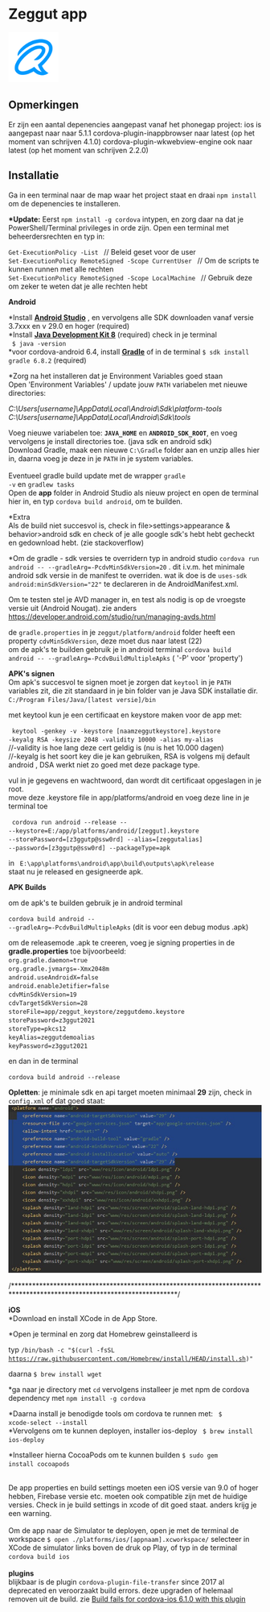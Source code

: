 # Zeggut app

<img src="https://github.com/faridguzman91/zeggut/blob/main/www/icon.png" width ="100px" height="100px">

## Opmerkingen
Er zijn een aantal depenencies aangepast vanaf het phonegap project:
ios is aangepast naar naar 5.1.1
cordova-plugin-inappbrowser naar latest (op het moment van schrijven 4.1.0)
cordova-plugin-wkwebview-engine ook naar latest (op het moment van schrijven 2.2.0)

## Installatie
Ga in een terminal naar de map waar het project staat en draai `npm install` om de depenencies te installeren.

<strong>*Update:</strong> Eerst <code>npm install -g cordova</code> intypen, en zorg daar na dat je PowerShell/Terminal privileges in orde zijn.
Open een terminal met beheerdersrechten en typ in:

<code>Get-ExecutionPolicy -List </code>                                 // Beleid geset voor de user
<br>
<code>Set-ExecutionPolicy RemoteSigned -Scope CurrentUser </code>       // Om de scripts te kunnen runnen met alle rechten
<br>
<code>Set-ExecutionPolicy RemoteSigned -Scope LocalMachine </code>      // Gebruik deze om zeker te weten dat je alle rechten hebt
<br>

<strong>Android</strong>

*Install <strong><a href ="https://redirector.gvt1.com/edgedl/android/studio/install/4.1.2.0/android-studio-ide-201.7042882-windows.exe">Android Studio</a></strong> , en vervolgens alle SDK downloaden vanaf versie 3.7xxx en v 29.0 en hoger (required)
<br>
*Install <a href ="https://www.oracle.com/java/technologies/javase/javase-jdk8-downloads.html"><strong>Java Development Kit 8</strong></a> (required)
check in je terminal 
<br>
<code> $ java -version </code>
 <br>
*voor cordova-android 6.4, install <strong><a href ="https://gradle.org/next-steps/?version=6.8.2&format=all">Gradle</a></strong> 
of in de terminal
<code>$ sdk install gradle 6.8.2</code> (required)

*Zorg na het installeren dat je Environment Variables goed staan <br>
Open 'Environment Variables' / update jouw <code>PATH</code> variabelen met nieuwe directories: <br>

<em>C:\Users\[username]\AppData\Local\Android\Sdk\platform-tools</em>
<br>
<em>C:\Users\[username]\AppData\Local\Android\Sdk\tools</em>
<br>

Voeg nieuwe variabelen toe: <code><strong>JAVA_HOME</strong></code> en <code><strong>ANDROID_SDK_ROOT</strong></code>, en voeg vervolgens je install directories toe. (java sdk en android sdk)
<br>
Download Gradle, maak een nieuwe <code>C:\Gradle</code> folder aan en unzip alles hier in, daarna voeg je deze in je <code>PATH</code> in je system variables.
<br>
<br>
Eventueel gradle build update met de wrapper <code>gradle -v</code> en <code>gradlew tasks</code>
<br>
Open de <strong>app</strong> folder in Android Studio als nieuw project en open de terminal hier in, en typ <code>cordova build android</code>, om te builden. 

*Extra 
<br> Als de build niet succesvol is, check in file>settings>appearance & behavior>android sdk en check of je alle google sdk's hebt hebt gecheckt en gedownload hebt.
(zie stackoverflow)

*Om de gradle - sdk versies te overridern typ in android studio <code>cordova run android -- --gradleArg=-PcdvMinSdkVersion=20</code> . dit i.v.m. het minimale android sdk versie in de manifest te overriden. wat ik doe is de <code>uses-sdk android:minSdkVersion="22"</code> te declareren in de AndroidManifest.xml.

Om te testen stel je AVD manager in, en test als nodig is op de vroegste versie uit (Android Nougat). zie anders https://developer.android.com/studio/run/managing-avds.html

de <code>gradle.properties</code> in je <code>zeggut/platform/android</code> folder heeft een property <code>cdvMinSdkVersion</code>, deze moet dus naar latest (22)
<br>
om de apk's te builden gebruik je in android terminal <code>cordova build android -- --gradleArg=-PcdvBuildMultipleApks</code> ( '-P' voor 'property')
<br>

<strong> APK's signen </strong>
<br>
Om apk's succesvol te signen moet je zorgen dat <code>keytool</code> in je <code>PATH</code> variables zit, die zit standaard in je bin folder van je Java SDK installatie dir. <code> C:/Program Files/Java/[latest versie]/bin </code>
 
 met keytool kun je een certificaat en keystore maken voor de app met: <br>
 
 <code> keytool -genkey -v -keystore [naamzeggutkeystore].keystore -keyalg RSA -keysize 2048 -validity 10000 -alias my-alias </code> <br>
 //-validity is hoe lang deze cert geldig is (nu is het 10.000 dagen)
 <br>
 //-keyalg is het soort key die je kan gebruiken, RSA is volgens mij default android , DSA werkt niet zo goed met deze package type.
 
 vul in je gegevens en wachtwoord, dan wordt dit certificaat opgeslagen in je root.
 <br> 
 move deze .keystore file in app/platforms/android en voeg deze line in je terminal toe <br>
 
 <code> cordova run android --release -- --keystore=E:/app/platforms/android/[zeggut].keystore --storePassword=[z3ggutp@ssw0rd] --alias=[zeggutalias] --password=[z3ggutp@ssw0rd] --packageType=apk 
 </code>
 
 in <code> E:\app\platforms\android\app\build\outputs\apk\release </code> staat nu je released en gesigneerde apk.

<strong> APK Builds </strong>

om de apk's te builden gebruik je in android terminal <br>

<code>cordova build android -- --gradleArg=-PcdvBuildMultipleApks</code> (dit is voor een debug modus .apk)

om de releasemode .apk te creeren, voeg je signing properties in de <strong>gradle.properties</strong> toe 
bijvoorbeeld:
<br>
<code>org.gradle.daemon=true</code><br>
<code>org.gradle.jvmargs=-Xmx2048m</code><br>
<code>android.useAndroidX=false</code><br>
<code>android.enableJetifier=false</code><br>
<code>cdvMinSdkVersion=19</code><br>
<code>cdvTargetSdkVersion=28</code><br>
<code>storeFile=app/zeggut_keystore/zeggutdemo.keystore</code><br>
<code>storePassword=z3ggut2021</code><br>
<code>storeType=pkcs12</code><br>
<code>keyAlias=zeggutdemoalias</code><br>
<code>keyPassword=z3ggut2021</code><br>
</code>

en dan in de terminal

<code>cordova build android --release </code>
<br>

<strong>Opletten</strong>: je minimale sdk en api target moeten minimaal <strong>29</strong> zijn, check in <code>config.xml</code> of dat goed staat:
<img src="https://github.com/faridguzman91/zeggut/blob/main/api.jpg" >

/***********************************************************************************************************************/

<strong>iOS</strong>
<br>
*Download en install XCode in de App Store. <br>

*Open je terminal en zorg dat Homebrew geinstalleerd is<br>

typ <code>/bin/bash -c "$(curl -fsSL https://raw.githubusercontent.com/Homebrew/install/HEAD/install.sh)"</code><br>

daarna <code>$ brew install wget</code><br>

*ga naar je directory met <code>cd</code> vervolgens installeer je met npm de cordova dependency met <code>npm install -g cordova</code> <br>

*Daarna install je benodigde tools om cordova te runnen met: <code> $ xcode-select --install </code> <br>
*Vervolgens om te kunnen deployen, installer ios-deploy <code> $ brew install ios-deploy </code><br>

*Installeer hierna CocoaPods om te kunnen builden <code>$ sudo gem install cocoapods</code>

<br>
De app properties en build settings moeten een iOS versie van 9.0 of hoger hebben,  Firebase versie etc. moeten ook compatible zijn met de huidige versies. Check in je build settings in xcode of dit goed staat. anders krijg je een warning.
<br>
<br>
Om de app naar de Simulator te deployen, open je met de terminal de workspace <code>$ open ./platforms/ios/[appnaam].xcworkspace/</code>
selecteer in XCode de simulator links boven de druk op Play, of typ in de terminal <code>cordova build ios </code>
<br>
<br>
<strong>plugins</strong>
<br>
blijkbaar is de plugin <code>cordova-plugin-file-transfer</code> since 2017 al deprecated en veroorzaakt build errors. deze upgraden of helemaal removen uit de build. zie <a href="https://github.com/apache/cordova-plugin-file-transfer/issues/261">Build fails for cordova-ios 6.1.0 with this plugin</a>




